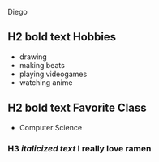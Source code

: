 Diego
## H2 **bold text** Hobbies
- drawing
- making beats
- playing videogames
- watching anime

## H2 **bold text** Favorite Class
- Computer Science

### H3 *italicized text* I really love ramen
